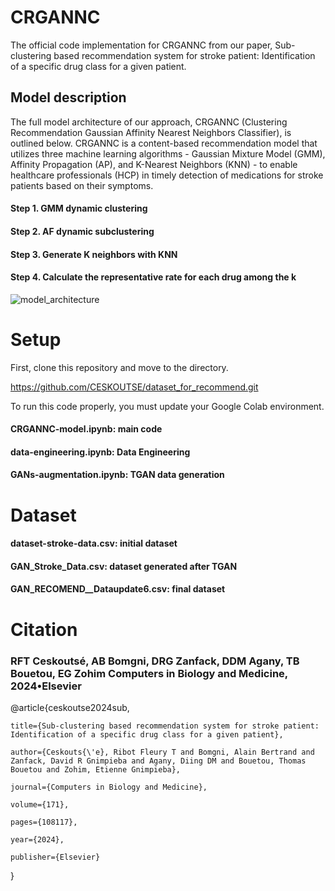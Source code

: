 # CRGANNC
The official code implementation for CRGANNC from our paper, Sub-clustering based recommendation system for stroke patient: Identification of a specific drug class  for a given patient.

## Model description

The full model architecture of our approach, CRGANNC (Clustering Recommendation Gaussian Affinity Nearest Neighbors Classifier), is outlined below. CRGANNC is a content-based recommendation model that utilizes three machine learning algorithms - Gaussian Mixture Model (GMM), Affinity Propagation (AP), and K-Nearest Neighbors (KNN) - to enable healthcare professionals (HCP) in timely detection of medications for stroke patients based on their symptoms.

#### Step 1. GMM dynamic clustering
#### Step 2. AF dynamic subclustering
#### Step 3. Generate K neighbors with KNN
#### Step 4. Calculate the representative rate for each drug among the k

![model_architecture](https://github.com/CESKOUTSE/dataset_for_recommend/assets/100790163/74f1e0ed-904d-44f0-9187-bd8659f5824a)

# Setup

First, clone this repository and move to the directory.

https://github.com/CESKOUTSE/dataset_for_recommend.git

To run this code properly, you must update your Google Colab environment.

#### CRGANNC-model.ipynb: main code
#### data-engineering.ipynb: Data Engineering
#### GANs-augmentation.ipynb: TGAN data generation

# Dataset

#### dataset-stroke-data.csv: initial dataset
#### GAN_Stroke_Data.csv: dataset generated after TGAN
#### GAN_RECOMEND__Dataupdate6.csv: final dataset

# Citation

### RFT Ceskoutsé, AB Bomgni, DRG Zanfack, DDM Agany, TB Bouetou, EG Zohim Computers in Biology and Medicine, 2024•Elsevier

@article{ceskoutse2024sub,

    title={Sub-clustering based recommendation system for stroke patient: Identification of a specific drug class for a given patient},
  
    author={Ceskouts{\'e}, Ribot Fleury T and Bomgni, Alain Bertrand and Zanfack, David R Gnimpieba and Agany, Diing DM and Bouetou, Thomas Bouetou and Zohim, Etienne Gnimpieba},
  
    journal={Computers in Biology and Medicine},
  
    volume={171},
  
    pages={108117},
  
    year={2024},
  
    publisher={Elsevier}
    
}
